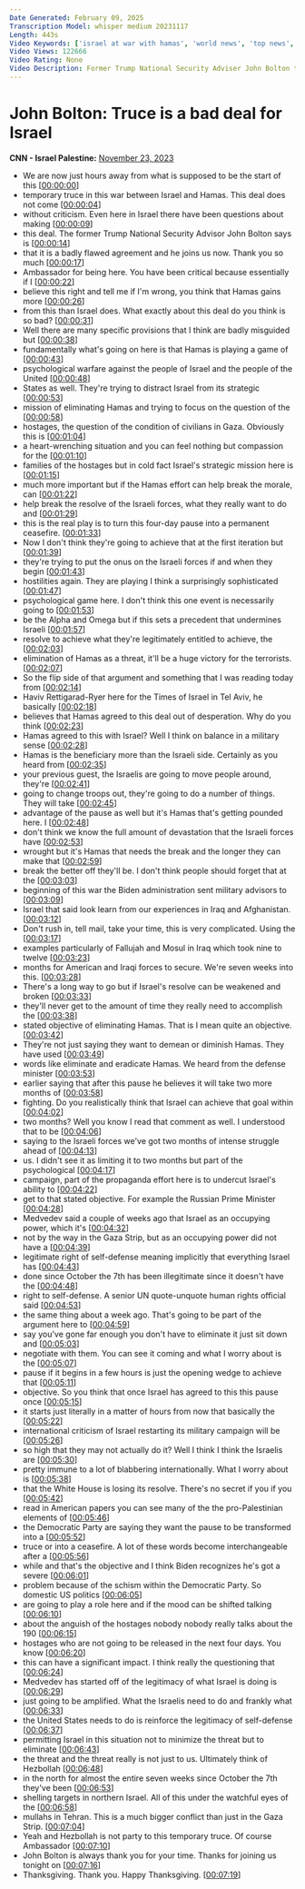 ```yaml
---
Date Generated: February 09, 2025
Transcription Model: whisper medium 20231117
Length: 443s
Video Keywords: ['israel at war with hamas', 'world news', 'top news', 'the source with kaitlan collins', 'john bolton', 'gaza', 'truce']
Video Views: 122666
Video Rating: None
Video Description: Former Trump National Security Adviser John Bolton tells CNN's Kaitlan Collins why he thinks Hamas benefits more than Israel from a temporary truce.  #CNN #News
---
```


# John Bolton: Truce is a bad deal for Israel
**CNN - Israel Palestine:** [November 23, 2023](https://www.youtube.com/watch?v=EKCtoGV4SmU)
*  We are now just hours away from what is supposed to be the start of this [[00:00:00](https://www.youtube.com/watch?v=EKCtoGV4SmU&t=0.0s)]
*  temporary truce in this war between Israel and Hamas. This deal does not come [[00:00:04](https://www.youtube.com/watch?v=EKCtoGV4SmU&t=4.48s)]
*  without criticism. Even here in Israel there have been questions about making [[00:00:09](https://www.youtube.com/watch?v=EKCtoGV4SmU&t=9.68s)]
*  this deal. The former Trump National Security Advisor John Bolton says is [[00:00:14](https://www.youtube.com/watch?v=EKCtoGV4SmU&t=14.4s)]
*  that it is a badly flawed agreement and he joins us now. Thank you so much [[00:00:17](https://www.youtube.com/watch?v=EKCtoGV4SmU&t=17.740000000000002s)]
*  Ambassador for being here. You have been critical because essentially if I [[00:00:22](https://www.youtube.com/watch?v=EKCtoGV4SmU&t=22.68s)]
*  believe this right and tell me if I'm wrong, you think that Hamas gains more [[00:00:26](https://www.youtube.com/watch?v=EKCtoGV4SmU&t=26.72s)]
*  from this than Israel does. What exactly about this deal do you think is so bad? [[00:00:31](https://www.youtube.com/watch?v=EKCtoGV4SmU&t=31.479999999999997s)]
*  Well there are many specific provisions that I think are badly misguided but [[00:00:38](https://www.youtube.com/watch?v=EKCtoGV4SmU&t=38.12s)]
*  fundamentally what's going on here is that Hamas is playing a game of [[00:00:43](https://www.youtube.com/watch?v=EKCtoGV4SmU&t=43.32s)]
*  psychological warfare against the people of Israel and the people of the United [[00:00:48](https://www.youtube.com/watch?v=EKCtoGV4SmU&t=48.4s)]
*  States as well. They're trying to distract Israel from its strategic [[00:00:53](https://www.youtube.com/watch?v=EKCtoGV4SmU&t=53.44s)]
*  mission of eliminating Hamas and trying to focus on the question of the [[00:00:58](https://www.youtube.com/watch?v=EKCtoGV4SmU&t=58.32s)]
*  hostages, the question of the condition of civilians in Gaza. Obviously this is [[00:01:04](https://www.youtube.com/watch?v=EKCtoGV4SmU&t=64.64s)]
*  a heart-wrenching situation and you can feel nothing but compassion for the [[00:01:10](https://www.youtube.com/watch?v=EKCtoGV4SmU&t=70.47999999999999s)]
*  families of the hostages but in cold fact Israel's strategic mission here is [[00:01:15](https://www.youtube.com/watch?v=EKCtoGV4SmU&t=75.64s)]
*  much more important but if the Hamas effort can help break the morale, can [[00:01:22](https://www.youtube.com/watch?v=EKCtoGV4SmU&t=82.2s)]
*  help break the resolve of the Israeli forces, what they really want to do and [[00:01:29](https://www.youtube.com/watch?v=EKCtoGV4SmU&t=89.12s)]
*  this is the real play is to turn this four-day pause into a permanent ceasefire. [[00:01:33](https://www.youtube.com/watch?v=EKCtoGV4SmU&t=93.12s)]
*  Now I don't think they're going to achieve that at the first iteration but [[00:01:39](https://www.youtube.com/watch?v=EKCtoGV4SmU&t=99.68s)]
*  they're trying to put the onus on the Israeli forces if and when they begin [[00:01:43](https://www.youtube.com/watch?v=EKCtoGV4SmU&t=103.56s)]
*  hostilities again. They are playing I think a surprisingly sophisticated [[00:01:47](https://www.youtube.com/watch?v=EKCtoGV4SmU&t=107.88s)]
*  psychological game here. I don't think this one event is necessarily going to [[00:01:53](https://www.youtube.com/watch?v=EKCtoGV4SmU&t=113.28s)]
*  be the Alpha and Omega but if this sets a precedent that undermines Israeli [[00:01:57](https://www.youtube.com/watch?v=EKCtoGV4SmU&t=117.64s)]
*  resolve to achieve what they're legitimately entitled to achieve, the [[00:02:03](https://www.youtube.com/watch?v=EKCtoGV4SmU&t=123.47999999999999s)]
*  elimination of Hamas as a threat, it'll be a huge victory for the terrorists. [[00:02:07](https://www.youtube.com/watch?v=EKCtoGV4SmU&t=127.47999999999999s)]
*  So the flip side of that argument and something that I was reading today from [[00:02:14](https://www.youtube.com/watch?v=EKCtoGV4SmU&t=134.88s)]
*  Haviv Rettigarad-Ryer here for the Times of Israel in Tel Aviv, he basically [[00:02:18](https://www.youtube.com/watch?v=EKCtoGV4SmU&t=138.35999999999999s)]
*  believes that Hamas agreed to this deal out of desperation. Why do you think [[00:02:23](https://www.youtube.com/watch?v=EKCtoGV4SmU&t=143.51999999999998s)]
*  Hamas agreed to this with Israel? Well I think on balance in a military sense [[00:02:28](https://www.youtube.com/watch?v=EKCtoGV4SmU&t=148.16s)]
*  Hamas is the beneficiary more than the Israeli side. Certainly as you heard from [[00:02:35](https://www.youtube.com/watch?v=EKCtoGV4SmU&t=155.51999999999998s)]
*  your previous guest, the Israelis are going to move people around, they're [[00:02:41](https://www.youtube.com/watch?v=EKCtoGV4SmU&t=161.12s)]
*  going to change troops out, they're going to do a number of things. They will take [[00:02:45](https://www.youtube.com/watch?v=EKCtoGV4SmU&t=165.48000000000002s)]
*  advantage of the pause as well but it's Hamas that's getting pounded here. I [[00:02:48](https://www.youtube.com/watch?v=EKCtoGV4SmU&t=168.44000000000003s)]
*  don't think we know the full amount of devastation that the Israeli forces have [[00:02:53](https://www.youtube.com/watch?v=EKCtoGV4SmU&t=173.32000000000002s)]
*  wrought but it's Hamas that needs the break and the longer they can make that [[00:02:59](https://www.youtube.com/watch?v=EKCtoGV4SmU&t=179.08s)]
*  break the better off they'll be. I don't think people should forget that at the [[00:03:03](https://www.youtube.com/watch?v=EKCtoGV4SmU&t=183.04000000000002s)]
*  beginning of this war the Biden administration sent military advisors to [[00:03:09](https://www.youtube.com/watch?v=EKCtoGV4SmU&t=189.0s)]
*  Israel that said look learn from our experiences in Iraq and Afghanistan. [[00:03:12](https://www.youtube.com/watch?v=EKCtoGV4SmU&t=192.84s)]
*  Don't rush in, tell mail, take your time, this is very complicated. Using the [[00:03:17](https://www.youtube.com/watch?v=EKCtoGV4SmU&t=197.76s)]
*  examples particularly of Fallujah and Mosul in Iraq which took nine to twelve [[00:03:23](https://www.youtube.com/watch?v=EKCtoGV4SmU&t=203.08s)]
*  months for American and Iraqi forces to secure. We're seven weeks into this. [[00:03:28](https://www.youtube.com/watch?v=EKCtoGV4SmU&t=208.64s)]
*  There's a long way to go but if Israel's resolve can be weakened and broken [[00:03:33](https://www.youtube.com/watch?v=EKCtoGV4SmU&t=213.52s)]
*  they'll never get to the amount of time they really need to accomplish the [[00:03:38](https://www.youtube.com/watch?v=EKCtoGV4SmU&t=218.32000000000002s)]
*  stated objective of eliminating Hamas. That is I mean quite an objective. [[00:03:42](https://www.youtube.com/watch?v=EKCtoGV4SmU&t=222.92000000000002s)]
*  They're not just saying they want to demean or diminish Hamas. They have used [[00:03:49](https://www.youtube.com/watch?v=EKCtoGV4SmU&t=229.96s)]
*  words like eliminate and eradicate Hamas. We heard from the defense minister [[00:03:53](https://www.youtube.com/watch?v=EKCtoGV4SmU&t=233.52s)]
*  earlier saying that after this pause he believes it will take two more months of [[00:03:58](https://www.youtube.com/watch?v=EKCtoGV4SmU&t=238.20000000000002s)]
*  fighting. Do you realistically think that Israel can achieve that goal within [[00:04:02](https://www.youtube.com/watch?v=EKCtoGV4SmU&t=242.08s)]
*  two months? Well you know I read that comment as well. I understood that to be [[00:04:06](https://www.youtube.com/watch?v=EKCtoGV4SmU&t=246.4s)]
*  saying to the Israeli forces we've got two months of intense struggle ahead of [[00:04:13](https://www.youtube.com/watch?v=EKCtoGV4SmU&t=253.08s)]
*  us. I didn't see it as limiting it to two months but part of the psychological [[00:04:17](https://www.youtube.com/watch?v=EKCtoGV4SmU&t=257.52000000000004s)]
*  campaign, part of the propaganda effort here is to undercut Israel's ability to [[00:04:22](https://www.youtube.com/watch?v=EKCtoGV4SmU&t=262.68s)]
*  get to that stated objective. For example the Russian Prime Minister [[00:04:28](https://www.youtube.com/watch?v=EKCtoGV4SmU&t=268.76s)]
*  Medvedev said a couple of weeks ago that Israel as an occupying power, which it's [[00:04:32](https://www.youtube.com/watch?v=EKCtoGV4SmU&t=272.52s)]
*  not by the way in the Gaza Strip, but as an occupying power did not have a [[00:04:39](https://www.youtube.com/watch?v=EKCtoGV4SmU&t=279.56s)]
*  legitimate right of self-defense meaning implicitly that everything Israel has [[00:04:43](https://www.youtube.com/watch?v=EKCtoGV4SmU&t=283.88s)]
*  done since October the 7th has been illegitimate since it doesn't have the [[00:04:48](https://www.youtube.com/watch?v=EKCtoGV4SmU&t=288.84s)]
*  right to self-defense. A senior UN quote-unquote human rights official said [[00:04:53](https://www.youtube.com/watch?v=EKCtoGV4SmU&t=293.12s)]
*  the same thing about a week ago. That's going to be part of the argument here to [[00:04:59](https://www.youtube.com/watch?v=EKCtoGV4SmU&t=299.0s)]
*  say you've gone far enough you don't have to eliminate it just sit down and [[00:05:03](https://www.youtube.com/watch?v=EKCtoGV4SmU&t=303.24s)]
*  negotiate with them. You can see it coming and what I worry about is the [[00:05:07](https://www.youtube.com/watch?v=EKCtoGV4SmU&t=307.12s)]
*  pause if it begins in a few hours is just the opening wedge to achieve that [[00:05:11](https://www.youtube.com/watch?v=EKCtoGV4SmU&t=311.24s)]
*  objective. So you think that once Israel has agreed to this this pause once [[00:05:15](https://www.youtube.com/watch?v=EKCtoGV4SmU&t=315.68s)]
*  it starts just literally in a matter of hours from now that basically the [[00:05:22](https://www.youtube.com/watch?v=EKCtoGV4SmU&t=322.32s)]
*  international criticism of Israel restarting its military campaign will be [[00:05:26](https://www.youtube.com/watch?v=EKCtoGV4SmU&t=326.23999999999995s)]
*  so high that they may not actually do it? Well I think I think the Israelis are [[00:05:30](https://www.youtube.com/watch?v=EKCtoGV4SmU&t=330.91999999999996s)]
*  pretty immune to a lot of blabbering internationally. What I worry about is [[00:05:38](https://www.youtube.com/watch?v=EKCtoGV4SmU&t=338.23999999999995s)]
*  that the White House is losing its resolve. There's no secret if you if you [[00:05:42](https://www.youtube.com/watch?v=EKCtoGV4SmU&t=342.11999999999995s)]
*  read in American papers you can see many of the the pro-Palestinian elements of [[00:05:46](https://www.youtube.com/watch?v=EKCtoGV4SmU&t=346.64s)]
*  the Democratic Party are saying they want the pause to be transformed into a [[00:05:52](https://www.youtube.com/watch?v=EKCtoGV4SmU&t=352.59999999999997s)]
*  truce or into a ceasefire. A lot of these words become interchangeable after a [[00:05:56](https://www.youtube.com/watch?v=EKCtoGV4SmU&t=356.68s)]
*  while and that's the objective and I think Biden recognizes he's got a severe [[00:06:01](https://www.youtube.com/watch?v=EKCtoGV4SmU&t=361.56s)]
*  problem because of the schism within the Democratic Party. So domestic US politics [[00:06:05](https://www.youtube.com/watch?v=EKCtoGV4SmU&t=365.96s)]
*  are going to play a role here and if the mood can be shifted talking [[00:06:10](https://www.youtube.com/watch?v=EKCtoGV4SmU&t=370.96s)]
*  about the anguish of the hostages nobody nobody really talks about the 190 [[00:06:15](https://www.youtube.com/watch?v=EKCtoGV4SmU&t=375.72s)]
*  hostages who are not going to be released in the next four days. You know [[00:06:20](https://www.youtube.com/watch?v=EKCtoGV4SmU&t=380.16s)]
*  this can have a significant impact. I think really the questioning that [[00:06:24](https://www.youtube.com/watch?v=EKCtoGV4SmU&t=384.40000000000003s)]
*  Medvedev has started off of the legitimacy of what Israel is doing is [[00:06:29](https://www.youtube.com/watch?v=EKCtoGV4SmU&t=389.08s)]
*  just going to be amplified. What the Israelis need to do and frankly what [[00:06:33](https://www.youtube.com/watch?v=EKCtoGV4SmU&t=393.56s)]
*  the United States needs to do is reinforce the legitimacy of self-defense [[00:06:37](https://www.youtube.com/watch?v=EKCtoGV4SmU&t=397.16s)]
*  permitting Israel in this situation not to minimize the threat but to eliminate [[00:06:43](https://www.youtube.com/watch?v=EKCtoGV4SmU&t=403.16s)]
*  the threat and the threat really is not just to us. Ultimately think of Hezbollah [[00:06:48](https://www.youtube.com/watch?v=EKCtoGV4SmU&t=408.64000000000004s)]
*  in the north for almost the entire seven weeks since October the 7th they've been [[00:06:53](https://www.youtube.com/watch?v=EKCtoGV4SmU&t=413.16s)]
*  shelling targets in northern Israel. All of this under the watchful eyes of the [[00:06:58](https://www.youtube.com/watch?v=EKCtoGV4SmU&t=418.8s)]
*  mullahs in Tehran. This is a much bigger conflict than just in the Gaza Strip. [[00:07:04](https://www.youtube.com/watch?v=EKCtoGV4SmU&t=424.0s)]
*  Yeah and Hezbollah is not party to this temporary truce. Of course Ambassador [[00:07:10](https://www.youtube.com/watch?v=EKCtoGV4SmU&t=430.71999999999997s)]
*  John Bolton is always thank you for your time. Thanks for joining us tonight on [[00:07:16](https://www.youtube.com/watch?v=EKCtoGV4SmU&t=436.08s)]
*  Thanksgiving. Thank you. Happy Thanksgiving. [[00:07:19](https://www.youtube.com/watch?v=EKCtoGV4SmU&t=439.04s)]
